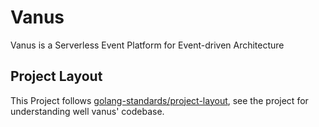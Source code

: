 # Vanus

Vanus is a Serverless Event Platform for Event-driven Architecture

## Project Layout
This Project follows [golang-standards/project-layout](https://github.com/golang-standards/project-layout), 
see the project for understanding well vanus' codebase.
